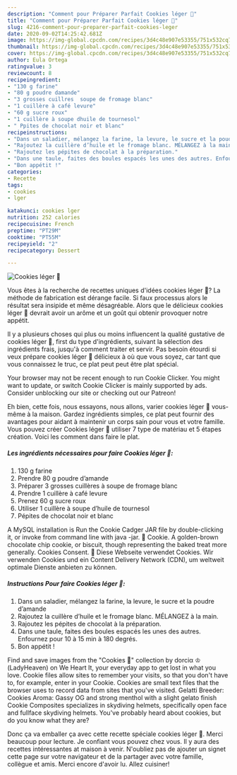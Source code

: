 ```yaml
---
description: "Comment pour Préparer Parfait Cookies léger 🍪"
title: "Comment pour Préparer Parfait Cookies léger 🍪"
slug: 4216-comment-pour-preparer-parfait-cookies-leger
date: 2020-09-02T14:25:42.681Z
image: https://img-global.cpcdn.com/recipes/3d4c48e907e53355/751x532cq70/cookies-leger-🍪-photo-principale-de-la-recette.jpg
thumbnail: https://img-global.cpcdn.com/recipes/3d4c48e907e53355/751x532cq70/cookies-leger-🍪-photo-principale-de-la-recette.jpg
cover: https://img-global.cpcdn.com/recipes/3d4c48e907e53355/751x532cq70/cookies-leger-🍪-photo-principale-de-la-recette.jpg
author: Eula Ortega
ratingvalue: 3
reviewcount: 8
recipeingredient:
- "130 g farine"
- "80 g poudre damande"
- "3 grosses cuillres  soupe de fromage blanc"
- "1 cuillère à café levure"
- "60 g sucre roux"
- "1 cuillère à soupe dhuile de tournesol"
- " Ppites de chocolat noir et blanc"
recipeinstructions:
- "Dans un saladier, mélangez la farine, la levure, le sucre et la poudre d’amande"
- "Rajoutez la cuillère d’huile et le fromage blanc. MÉLANGEZ à la main."
- "Rajoutez les pépites de chocolat à la préparation."
- "Dans une taule, faites des boules espacés les unes des autres. Enfournez pour 10 à 15 min à 180 degrés."
- "Bon appétit !"
categories:
- Recette
tags:
- cookies
- lger

katakunci: cookies lger 
nutrition: 252 calories
recipecuisine: French
preptime: "PT29M"
cooktime: "PT55M"
recipeyield: "2"
recipecategory: Dessert

---
```



![Cookies léger 🍪](https://img-global.cpcdn.com/recipes/3d4c48e907e53355/751x532cq70/cookies-leger-🍪-photo-principale-de-la-recette.jpg)

Vous êtes à la recherche de recettes uniques d'idées cookies léger 🍪? La méthode de fabrication est dérange facile. Si faux processus alors le résultat sera insipide et même désagréable. Alors que le délicieux cookies léger 🍪 devrait avoir un arôme et un goût qui obtenir provoquer notre appétit.

Il y a plusieurs choses qui plus ou moins influencent la qualité gustative de cookies léger 🍪, first du type d'ingrédients, suivant la sélection des ingrédients frais, jusqu'à comment traiter et servir. Pas besoin étourdi si veux prépare cookies léger 🍪 délicieux à où que vous soyez, car tant que vous connaissez le truc, ce plat peut peut être plat spécial.

Your browser may not be recent enough to run Cookie Clicker. You might want to update, or switch Cookie Clicker is mainly supported by ads. Consider unblocking our site or checking out our Patreon!


Eh bien, cette fois, nous essayons, nous allons, varier cookies léger 🍪 vous-même à la maison. Gardez ingrédients simples, ce plat peut fournir des avantages pour aidant à maintenir un corps sain pour vous et votre famille. Vous pouvez créer Cookies léger 🍪 utiliser 7 type de matériau et 5 étapes création. Voici les comment dans faire le plat.

<!--inarticleads1-->

##### Les ingrédients nécessaires pour faire Cookies léger 🍪:

1.  130 g farine
1. Prendre 80 g poudre d’amande
1. Préparer 3 grosses cuillères à soupe de fromage blanc
1. Prendre 1 cuillère à café levure
1. Prenez 60 g sucre roux
1. Utiliser 1 cuillère à soupe d’huile de tournesol
1.   Pépites de chocolat noir et blanc


A MySQL installation is Run the Cookie Cadger JAR file by double-clicking it, or invoke from command line with java -jar. 🍪 Cookie. A golden-brown chocolate chip cookie, or biscuit, though representing the baked treat more generally. Cookies Consent. 💁 Diese Webseite verwendet Cookies. Wir verwenden Cookies und ein Content Delivery Network (CDN), um weltweit optimale Dienste anbieten zu können. 

<!--inarticleads2-->

##### Instructions Pour faire Cookies léger 🍪:

1. Dans un saladier, mélangez la farine, la levure, le sucre et la poudre d’amande
1. Rajoutez la cuillère d’huile et le fromage blanc. MÉLANGEZ à la main.
1. Rajoutez les pépites de chocolat à la préparation.
1. Dans une taule, faites des boules espacés les unes des autres. Enfournez pour 10 à 15 min à 180 degrés.
1. Bon appétit !


Find and save images from the &#34;Cookies 🍪&#34; collection by dorciα ♔ (LadyHeaven) on We Heart It, your everyday app to get lost in what you love. Cookie files allow sites to remember your visits, so that you don&#39;t have to, for example, enter in your Cookie. Cookies are small text files that the browser uses to record data from sites that you&#39;ve visited. Gelatti Breeder: Cookies Aroma: Gassy OG and strong menthol with a slight gelato finish Cookie Composites specializes in skydiving helmets, specifically open face and fullface skydiving helmets. You&#39;ve probably heard about cookies, but do you know what they are? 


Donc ça va emballer ça avec cette recette spéciale cookies léger 🍪. Merci beaucoup pour lecture. Je confiant vous pouvez chez vous. Il y aura des recettes  intéressantes at maison à venir. N'oubliez pas de ajouter un signet cette page sur votre navigateur et de la partager avec votre famille, collègue et amis. Merci encore d'avoir lu. Allez cuisiner!
